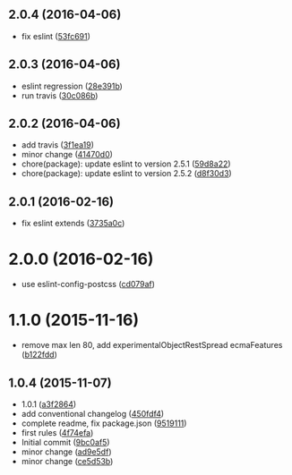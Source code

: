 <a name="2.0.4"></a>
## 2.0.4 (2016-04-06)

* fix eslint ([53fc691](https://github.com/tinchoz49/eslint-config-tinchoz49/commit/53fc691))



<a name="2.0.3"></a>
## 2.0.3 (2016-04-06)

* eslint regression ([28e391b](https://github.com/tinchoz49/eslint-config-tinchoz49/commit/28e391b))
* run travis ([30c086b](https://github.com/tinchoz49/eslint-config-tinchoz49/commit/30c086b))



<a name="2.0.2"></a>
## 2.0.2 (2016-04-06)

* add travis ([3f1ea19](https://github.com/tinchoz49/eslint-config-tinchoz49/commit/3f1ea19))
* minor change ([41470d0](https://github.com/tinchoz49/eslint-config-tinchoz49/commit/41470d0))
* chore(package): update eslint to version 2.5.1 ([59d8a22](https://github.com/tinchoz49/eslint-config-tinchoz49/commit/59d8a22))
* chore(package): update eslint to version 2.5.2 ([d8f30d3](https://github.com/tinchoz49/eslint-config-tinchoz49/commit/d8f30d3))



<a name="2.0.1"></a>
## 2.0.1 (2016-02-16)


* fix eslint extends ([3735a0c](https://github.com/tinchoz49/eslint-config-tinchoz49/commit/3735a0c))



<a name="2.0.0"></a>
# 2.0.0 (2016-02-16)


* use eslint-config-postcss ([cd079af](https://github.com/tinchoz49/eslint-config-tinchoz49/commit/cd079af))



<a name="1.1.0"></a>
# 1.1.0 (2015-11-16)


* remove max len 80, add experimentalObjectRestSpread ecmaFeatures ([b122fdd](https://github.com/tinchoz49/eslint-config-tinchoz49/commit/b122fdd))



<a name="1.0.4"></a>
## 1.0.4 (2015-11-07)


* 1.0.1 ([a3f2864](https://github.com/tinchoz49/eslint-config-tinchoz49/commit/a3f2864))
* add conventional changelog ([450fdf4](https://github.com/tinchoz49/eslint-config-tinchoz49/commit/450fdf4))
* complete readme, fix package.json ([9519111](https://github.com/tinchoz49/eslint-config-tinchoz49/commit/9519111))
* first rules ([4f74efa](https://github.com/tinchoz49/eslint-config-tinchoz49/commit/4f74efa))
* Initial commit ([9bc0af5](https://github.com/tinchoz49/eslint-config-tinchoz49/commit/9bc0af5))
* minor change ([ad9e5df](https://github.com/tinchoz49/eslint-config-tinchoz49/commit/ad9e5df))
* minor change ([ce5d53b](https://github.com/tinchoz49/eslint-config-tinchoz49/commit/ce5d53b))



